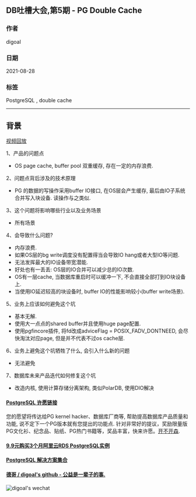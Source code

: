 ## DB吐槽大会,第5期 - PG Double Cache  
                  
### 作者                  
digoal                  
                  
### 日期                  
2021-08-28                  
                  
### 标签                  
PostgreSQL , double cache                 
        
----        
          
## 背景              
[视频回放](https://www.bilibili.com/video/BV17q4y1U7P7/)     
      
1、产品的问题点      
- OS page cache, buffer pool 双重缓存, 存在一定的内存浪费.    
      
2、问题点背后涉及的技术原理    
- PG 的数据的写操作采用buffer IO接口, 在OS层会产生缓存, 最后由IO子系统合并写入块设备. 读操作与之类似.   
      
3、这个问题将影响哪些行业以及业务场景    
- 所有场景   
     
4、会导致什么问题?    
- 内存浪费.   
- 如果OS层的bg write调度没有配置得当会导致IO hang或者大型IO等问题.   
- 无法发挥最大的IO设备带宽潜能.   
- 好处也有一丢丢: OS层的IO合并可以减少总的IO次数.   
- OS有一层cache, 当数据库重启时可以缓冲一下, 不会直接全部打到IO块设备上.   
- 当使用IO延迟较高的块设备时, buffer IO的性能影响较小(buffer write场景).   
          
5、业务上应该如何避免这个坑   
- 基本无解.   
- 使用大一点点的shared buffer并且使用huge page配置.   
- 使用pgfincore插件, 将fd改成adviceFlag = POSIX_FADV_DONTNEED, 会尽快淘汰对应page, 但是并不代表不过os cache层.   
          
6、业务上避免这个坑牺牲了什么, 会引入什么新的问题    
- 无法避免  
            
7、数据库未来产品迭代如何修复这个坑    
- 改造内核, 使用计算存储分离架构, 类似PolarDB, 使用DIO解决   
  
     
  
#### [PostgreSQL 许愿链接](https://github.com/digoal/blog/issues/76 "269ac3d1c492e938c0191101c7238216")
您的愿望将传达给PG kernel hacker、数据库厂商等, 帮助提高数据库产品质量和功能, 说不定下一个PG版本就有您提出的功能点. 针对非常好的提议，奖励限量版PG文化衫、纪念品、贴纸、PG热门书籍等，奖品丰富，快来许愿。[开不开森](https://github.com/digoal/blog/issues/76 "269ac3d1c492e938c0191101c7238216").  
  
  
#### [9.9元购买3个月阿里云RDS PostgreSQL实例](https://www.aliyun.com/database/postgresqlactivity "57258f76c37864c6e6d23383d05714ea")
  
  
#### [PostgreSQL 解决方案集合](https://yq.aliyun.com/topic/118 "40cff096e9ed7122c512b35d8561d9c8")
  
  
#### [德哥 / digoal's github - 公益是一辈子的事.](https://github.com/digoal/blog/blob/master/README.md "22709685feb7cab07d30f30387f0a9ae")
  
  
![digoal's wechat](../pic/digoal_weixin.jpg "f7ad92eeba24523fd47a6e1a0e691b59")
  
